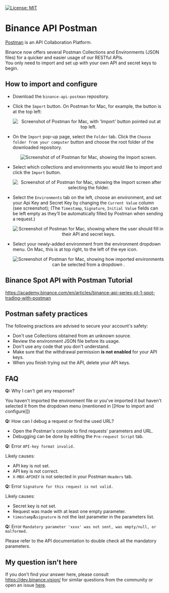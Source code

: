 [![License: MIT](https://img.shields.io/badge/License-MIT-yellow.svg)](https://opensource.org/licenses/MIT)

# Binance API Postman
[Postman](https://getpostman.com) is an API Collaboration Platform.

Binance now offers several Postman Collections and Environments (JSON files) for a quicker and easier usage of our RESTful APIs.<br/>
You only need to import and set up with your own API and secret keys to begin.

## How to import and configure
- Download the `binance-api-postman` repository.

- Click the `Import` button. On Postman for Mac, for example, the button is at the top left:
    <p align="center"><img src="assets/1.png" alt="Screenshot of Postman for Mac, with 'Import' button pointed out at top left."/></p>

- On the `Import` pop-up page, select the `Folder` tab. Click the `Choose folder from your computer` button and choose the root folder of the downloaded repository.
   <p align="center"><img src="assets/2.png" alt="Screenshot of of Postman for Mac, showing the Import screen."/></p>

- Select which collections and environments you would like to import and click the `Import` button.
   <p align="center"><img src="assets/3.png" alt="Screenshot of of Postman for Mac, showing the Import screen after selecting the folder."/></p>

- Select the `Environments` tab on the left, choose an environment, and set your Api Key and Secret Key by changing the `Current Value` column (see screenshot);
(The `Timestamp`, `Signature`, `Initial Value` fields can be left empty as they’ll be automatically filled by Postman when sending a request.)
    <p align="center"><img src="assets/4.png" alt="Screenshot of Postman for Mac, showing where the user should fill in their API and secret keys."/></p>
    
- Select your newly-added environment from the environment dropdown menu. On Mac, this is at top right, to the left of the eye icon.
    <p align="center"><img src="assets/5.png" alt="Screenshot of Postman for Mac, showing how imported environments can be selected from a dropdown ."/></p>


## Binance Spot API with Postman Tutorial
https://academy.binance.com/en/articles/binance-api-series-pt-1-spot-trading-with-postman

## Postman safety practices
The following practices are advised to secure your account's safety:

- Don't use Collections obtained from an unknown source.
- Review the environment JSON file before its usage.
- Don't use any code that you don't understand.
- Make sure that the withdrawal permission **is not enabled** for your API keys.
- When you finish trying out the API, delete your API keys.


## FAQ
**Q:** Why I can't get any response?

You haven't imported the environment file or you've imported it but haven't selected it from the dropdown menu (mentioned in [[How to import and configure]])

**Q:** How can I debug a request or find the used URL?

- Open the Postman's console to find requests' parameters and URL.
- Debugging can be done by editing the `Pre-request Script` tab.

**Q:** Error `API-key format invalid.`

Likely causes:
- API key is not set.
- API key is not correct.
- `X-MBX-APIKEY` is not selected in your Postman `Headers` tab.

**Q:** Error `Signature for this request is not valid.`

Likely causes:
- Secret key is not set.
- Request was made with at least one empty parameter.
- `timestamp`&`signature` is not the last parameter in the parameters list.

**Q:** Error `Mandatory parameter 'xxxx' was not sent, was empty/null, or malformed.`

Please refer to the API documentation to double check all the mandatory parameters.


## My question isn't here
If you don't find your answer here, please consult https://dev.binance.vision/ for similar questions from the community or 
open an issue [here](https://github.com/binance/binance-api-postman/issues).
